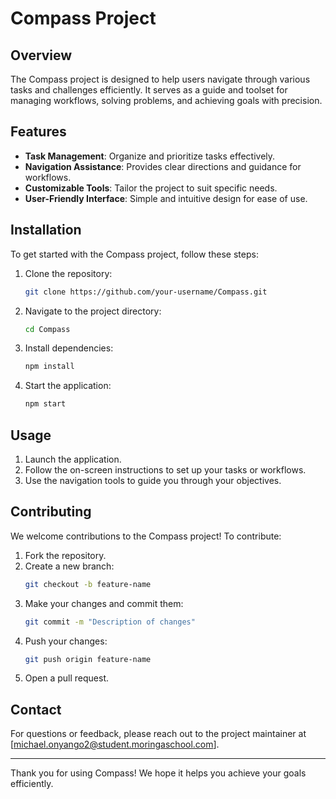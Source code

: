 # Compass Project

## Overview

The Compass project is designed to help users navigate through various tasks and challenges efficiently. It serves as a guide and toolset for managing workflows, solving problems, and achieving goals with precision.

## Features

- **Task Management**: Organize and prioritize tasks effectively.
- **Navigation Assistance**: Provides clear directions and guidance for workflows.
- **Customizable Tools**: Tailor the project to suit specific needs.
- **User-Friendly Interface**: Simple and intuitive design for ease of use.

## Installation

To get started with the Compass project, follow these steps:

1. Clone the repository:
    ```bash
    git clone https://github.com/your-username/Compass.git
    ```
2. Navigate to the project directory:
    ```bash
    cd Compass
    ```
3. Install dependencies:
    ```bash
    npm install
    ```
4. Start the application:
    ```bash
    npm start
    ```

## Usage

1. Launch the application.
2. Follow the on-screen instructions to set up your tasks or workflows.
3. Use the navigation tools to guide you through your objectives.

## Contributing

We welcome contributions to the Compass project! To contribute:

1. Fork the repository.
2. Create a new branch:
    ```bash
    git checkout -b feature-name
    ```
3. Make your changes and commit them:
    ```bash
    git commit -m "Description of changes"
    ```
4. Push your changes:
    ```bash
    git push origin feature-name
    ```
5. Open a pull request.

## Contact

For questions or feedback, please reach out to the project maintainer at [michael.onyango2@student.moringaschool.com].

---
Thank you for using Compass! We hope it helps you achieve your goals efficiently.